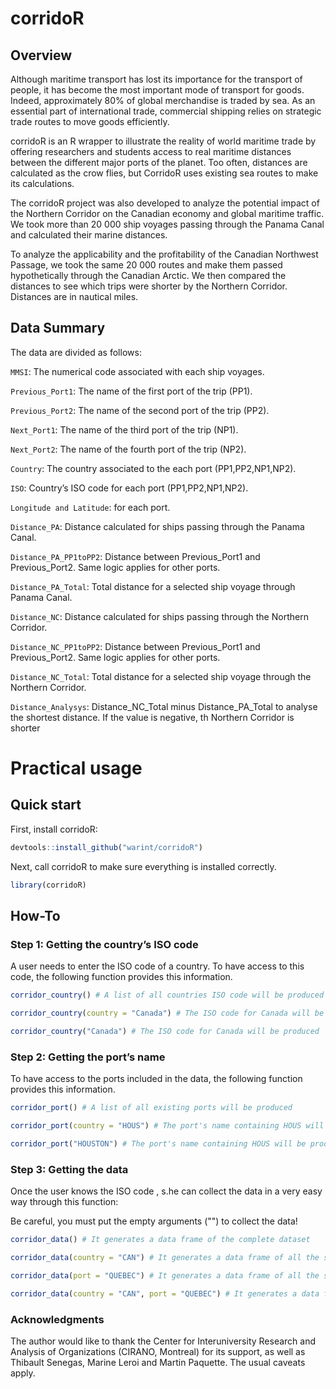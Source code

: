 
<!-- README.md is generated from README.Rmd. Please edit that file -->

# corridoR

<!-- badges: start -->
<!-- badges: end -->

## Overview

Although maritime transport has lost its importance for the transport of
people, it has become the most important mode of transport for goods.
Indeed, approximately 80% of global merchandise is traded by sea. As an
essential part of international trade, commercial shipping relies on
strategic trade routes to move goods efficiently.

corridoR is an R wrapper to illustrate the reality of world maritime
trade by offering researchers and students access to real maritime
distances between the different major ports of the planet. Too often,
distances are calculated as the crow flies, but CorridoR uses existing
sea routes to make its calculations.

The corridoR project was also developed to analyze the potential impact
of the Northern Corridor on the Canadian economy and global maritime
traffic. We took more than 20 000 ship voyages passing through the
Panama Canal and calculated their marine distances.

To analyze the applicability and the profitability of the Canadian
Northwest Passage, we took the same 20 000 routes and make them passed
hypothetically through the Canadian Arctic. We then compared the
distances to see which trips were shorter by the Northern Corridor.
Distances are in nautical miles.

## Data Summary

The data are divided as follows:

`MMSI`: The numerical code associated with each ship voyages.

`Previous_Port1`: The name of the first port of the trip (PP1).

`Previous_Port2`: The name of the second port of the trip (PP2).

`Next_Port1`: The name of the third port of the trip (NP1).

`Next_Port2`: The name of the fourth port of the trip (NP2).

`Country`: The country associated to the each port (PP1,PP2,NP1,NP2).

`ISO`: Country’s ISO code for each port (PP1,PP2,NP1,NP2).

`Longitude and Latitude`: for each port.

`Distance_PA`: Distance calculated for ships passing through the Panama
Canal.

`Distance_PA_PP1toPP2`: Distance between Previous\_Port1 and
Previous\_Port2. Same logic applies for other ports.

`Distance_PA_Total`: Total distance for a selected ship voyage through
Panama Canal.

`Distance_NC`: Distance calculated for ships passing through the
Northern Corridor.

`Distance_NC_PP1toPP2`: Distance between Previous\_Port1 and
Previous\_Port2. Same logic applies for other ports.

`Distance_NC_Total`: Total distance for a selected ship voyage through
the Northern Corridor.

`Distance_Analysys`: Distance\_NC\_Total minus Distance\_PA\_Total to
analyse the shortest distance. If the value is negative, th Northern
Corridor is shorter

# Practical usage

## Quick start

First, install corridoR:

``` r
devtools::install_github("warint/corridoR")
```

Next, call corridoR to make sure everything is installed correctly.

``` r
library(corridoR)
```

## How-To

### Step 1: Getting the country’s ISO code

A user needs to enter the ISO code of a country. To have access to this
code, the following function provides this information.

``` r
corridor_country() # A list of all countries ISO code will be produced

corridor_country(country = "Canada") # The ISO code for Canada will be produced

corridor_country("Canada") # The ISO code for Canada will be produced
```

### Step 2: Getting the port’s name

To have access to the ports included in the data, the following function
provides this information.

``` r
corridor_port() # A list of all existing ports will be produced

corridor_port(country = "HOUS") # The port's name containing HOUS will be produced

corridor_port("HOUSTON") # The port's name containing HOUS will be produced
```

### Step 3: Getting the data

Once the user knows the ISO code , s.he can collect the data in a very
easy way through this function:

Be careful, you must put the empty arguments ("") to collect the data!

``` r
corridor_data() # It generates a data frame of the complete dataset

corridor_data(country = "CAN") # It generates a data frame of all the ships voyages containing a Canadian port

corridor_data(port = "QUEBEC") # It generates a data frame of all the ships voyages containing Houston.

corridor_data(country = "CAN", port = "QUEBEC") # It generates a data frame of all the ships voyages containing the country Canada and the port Quebec.
```

### Acknowledgments

The author would like to thank the Center for Interuniversity Research
and Analysis of Organizations (CIRANO, Montreal) for its support, as
well as Thibault Senegas, Marine Leroi and Martin Paquette. The usual
caveats apply.
